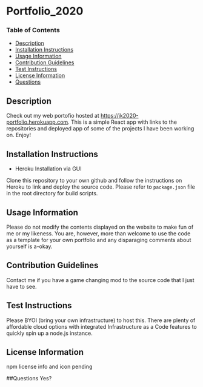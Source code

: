 # Portfolio_2020
### Table of Contents
  * [Description](#description)
  * [Installation Instructions](#installation-instructions)
  * [Usage Information](#usage-information)
  * [Contribution Guidelines](#contribution-guidelines)
  * [Test Instructions](#test-instructions)
  * [License Information](#license-information)
  * [Questions](#Questions)
  
 ## Description
Check out my web portofio hosted at https://jk2020-portfolio.herokuapp.com. This is a simple React app with links to the repositories and deployed app of some of the projects I have been working on. Enjoy!

## Installation Instructions
* Heroku Installation via GUI

Clone this repository to your own github and follow the instructions on Heroku to link and deploy the source code. Please refer to `package.json` file in the root directory for build scripts.

## Usage Information
Please do not modify the contents displayed on the website to make fun of me or my likeness. You are, however, more than welcome to use the code as a template for your own portfolio and any disparaging comments about yourself is a-okay.

## Contribution Guidelines
Contact me if you have a game changing mod to the source code that I just have to see.

## Test Instructions
Please BYOI (bring your own infrastructure) to host this. There are plenty of affordable cloud options with integrated Infrastructure as a Code features to quickly spin up a node.js instance.

## License Information
npm license info and icon pending

##Questions
Yes?
